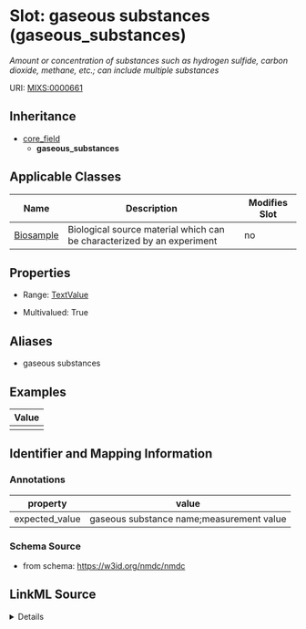 # Slot: gaseous substances (gaseous_substances)


_Amount or concentration of substances such as hydrogen sulfide, carbon dioxide, methane, etc.; can include multiple substances_



URI: [MIXS:0000661](https://w3id.org/mixs/0000661)




## Inheritance

* [core_field](core_field.md)
    * **gaseous_substances**





## Applicable Classes

| Name | Description | Modifies Slot |
| --- | --- | --- |
[Biosample](Biosample.md) | Biological source material which can be characterized by an experiment |  no  |







## Properties

* Range: [TextValue](TextValue.md)

* Multivalued: True



## Aliases


* gaseous substances




## Examples

| Value |
| --- |
|  |

## Identifier and Mapping Information





### Annotations

| property | value |
| --- | --- |
| expected_value | gaseous substance name;measurement value || preferred_unit | micromole per liter || occurrence | m |



### Schema Source


* from schema: https://w3id.org/nmdc/nmdc




## LinkML Source

<details>
```yaml
name: gaseous_substances
annotations:
  expected_value:
    tag: expected_value
    value: gaseous substance name;measurement value
  preferred_unit:
    tag: preferred_unit
    value: micromole per liter
  occurrence:
    tag: occurrence
    value: m
description: Amount or concentration of substances such as hydrogen sulfide, carbon
  dioxide, methane, etc.; can include multiple substances
title: gaseous substances
examples:
- value: ''
from_schema: https://w3id.org/nmdc/nmdc
aliases:
- gaseous substances
rank: 1000
is_a: core field
string_serialization: '{text};{float} {unit}'
slot_uri: MIXS:0000661
multivalued: true
alias: gaseous_substances
domain_of:
- Biosample
range: TextValue

```
</details>